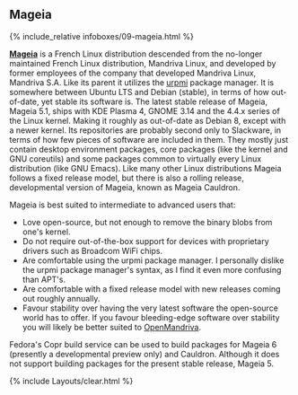## Mageia
{% include_relative infoboxes/09-mageia.html %}

[**Mageia**](http://www.mageia.org/en/) is a French Linux distribution descended from the no-longer maintained French Linux distribution, Mandriva Linux, and developed by former employees of the company that developed Mandriva Linux, Mandriva S.A. Like its parent it utilizes the [urpmi](https://wiki.mageia.org/en/URPMI) package manager. It is somewhere between Ubuntu LTS and Debian (stable), in terms of how out-of-date, yet stable its software is. The latest stable release of Mageia, Mageia 5.1, ships with KDE Plasma 4, GNOME 3.14 and the 4.4.x series of the Linux kernel. Making it roughly as out-of-date as Debian 8, except with a newer kernel. Its repositories are probably second only to Slackware, in terms of how few pieces of software are included in them. They mostly just contain desktop environment packages, core packages (like the kernel and GNU coreutils) and some packages common to virtually every Linux distribution (like GNU Emacs). Like many other Linux distributions Mageia follows a fixed release model, but there is also a rolling release, developmental version of Mageia, known as Mageia Cauldron.

Mageia is best suited to intermediate to advanced users that:

* Love open-source, but not enough to remove the binary blobs from one's kernel.
* Do not require out-of-the-box support for devices with proprietary drivers such as Broadcom WiFi chips.
* Are comfortable using the urpmi package manager. I personally dislike the urpmi package manager's syntax, as I find it even more confusing than APT's.
* Are comfortable with a fixed release model with new releases coming out roughly annually.
* Favour stability over having the very latest software the open-source world has to offer. If you favour bleeding-edge software over stability you will likely be better suited to [OpenMandriva](https://www.openmandriva.org/).

Fedora's Copr build service can be used to build packages for Mageia 6 (presently a developmental preview only) and Cauldron. Although it does not support building packages for the present stable release, Mageia 5. 

{% include Layouts/clear.html %}
